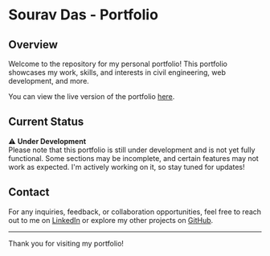 # Sourav Das - Portfolio

## Overview
Welcome to the repository for my personal portfolio! This portfolio showcases my work, skills, and interests in civil engineering, web development, and more.

You can view the live version of the portfolio [here](https://sourav-das-portfolio-g1.vercel.app/index.html).

## Current Status
⚠️ **Under Development**  
Please note that this portfolio is still under development and is not yet fully functional. Some sections may be incomplete, and certain features may not work as expected. I'm actively working on it, so stay tuned for updates!

## Contact
For any inquiries, feedback, or collaboration opportunities, feel free to reach out to me on [LinkedIn](https://www.linkedin.com/in/soouravdas15/) or explore my other projects on [GitHub](https://github.com/soouravdas01).

---

Thank you for visiting my portfolio!
